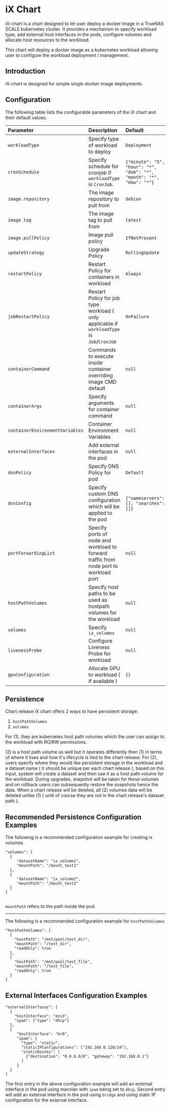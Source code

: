 # iX Chart

iX-chart is a chart designed to let user deploy a docker image in a TrueNAS SCALE kubernetes cluster.
It provides a mechanism to specify workload type, add external host interfaces in the pods, configure volumes and allocate host resources to the workload.

This chart will deploy a docker image as a kubernetes workload allowing user to configure the workload deployment / management.

## Introduction

iX-chart is designed for simple single docker image deployments.

## Configuration

The following table lists the configurable parameters of the iX chart and
their default values.

| Parameter                      | Description                                                                                                     | Default                                                              |
|:-------------------------------|:----------------------------------------------------------------------------------------------------------------|:---------------------------------------------------------------------|
| `workloadType`                 | Specify type of workload to deploy                                                                              | `Deployment`                                                         |
| `cronSchedule`                 | Specify schedule for cronjob if `workloadType` is `CronJob`.                                                    | `{"minute": "5", "hour": "*", "dom": "*", "month": "*", "dow": "*"}` |
| `image.repository`             | The image repository to pull from                                                                               | `debian`                                                             |
| `image.tag`                    | The image tag to pull from                                                                                      | `latest`                                                             |
| `image.pullPolicy`             | Image pull policy                                                                                               | `IfNotPresent`                                                       |
| `updateStrategy`               | Upgrade Policy                                                                                                  | `RollingUpdate`                                                      |
| `restartPolicy`                | Restart Policy for containers in workload                                                                       | `Always`                                                             |
| `jobRestartPolicy`             | Restart Policy for job type workload ( only applicable if `workloadType` is `Job`/`CronJob`                     | `OnFailure`                                                          |
| `containerCommand`             | Commands to execute inside container overriding image CMD default                                               | `null`                                                               |
| `containerArgs`                | Specify arguments for container command                                                                         | `null`                                                               |
| `containerEnvironmentVariables`| Container Environment Variables                                                                                 | `null`                                                               |
| `externalInterfaces`           | Add external interfaces in the pod                                                                              | `null`                                                               |
| `dnsPolicy`                    | Specify DNS Policy for pod                                                                                      | `Default`                                                            |
| `dnsConfig`                    | Specify custom DNS configuration which will be applied to the pod                                               | `{"nameservers": [], "searches": []}`                                |
| `portForwardingList`           | Specify ports of node and workload to forward traffic from node port to workload port                           | `null`                                                               |
| `hostPathVolumes`              | Specify host paths to be used as hostpath volumes for the workload                                              | `null`                                                               |
| `volumes`                      | Specify `ix_volumes`                                                                                            | `null`                                                               |
| `livenessProbe`                | Configure Liveness Probe for workload                                                                           | `null`                                                               |
| `gpuConfiguration`             | Allocate GPU to workload ( if available )                                                                       | `{}`                                                                 |


## Persistence

Chart release iX chart offers 2 ways to have persistent storage:

1) `hostPathVolumes`
2) `volumes`

For (1), they are kubernetes host path volumes which the user can assign to the workload with RO/RW permissions.

(2) is a host path volume as well but it operates differently then (1) in terms of where it lives and how it's lifecycle is tied to the chart release.
For (2), users specify where they would like persistent storage in the workload and a dataset name ( it should be unique per each chart release ), based on this input,
system will create a dataset and then use it as a host path volume for the workload. During upgrades, snapshot will be taken for these volumes and on rollback users can subsequently
restore the snapshots hence the data.
When a chart release will be deleted, all (2) volumes data will be deleted unlike (1) ( until of course they are not in the chart release's dataset path ).

## Recommended Persistence Configuration Examples

The following is a recommended configuration example for creating ix volumes

```
"volumes": [
  {
     "datasetName": "ix_volume1",
     "mountPath": "/mount_test1"
  },
  {
     "datasetName": "ix_volume2",
     "mountPath": "/mount_test2"
  }
]
    
```

`mountPath` refers to the path inside the pod.

---

The following is a recommended configuration example for `hostPathVolumes`

```
"hostPathVolumes": [
  {
    "hostPath": "/mnt/pool/test_dir",
    "mountPath": "/test_dir",
    "readOnly": true
  },
  {
    "hostPath": "/mnt/pool/test_file",
    "mountPath": "/test_file",
    "readOnly": true
  }
]
```

## External Interfaces Configuration Examples

```
"externalInterfaces": [
  {
    "hostInterface": "ens3",
    "ipam": {"type": "dhcp"}
  },
  {
     "hostInterface": "br0",
     "ipam": {
       "type": "static",
       "staticIPConfigurations": ["192.168.0.120/24"],
       "staticRoutes": [
         {"destination": "0.0.0.0/0", "gateway": "192.168.0.1"}
       ]
     }
  }
]
```

The first entry in the above configuration example will add an external interface in the pod using macvlan with `ipam` being set to `dhcp`.
Second entry will add an external interface in the pod using `bridge` and using static IP configuration for the external interface.

